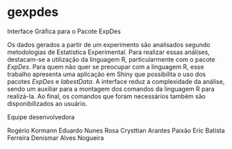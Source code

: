 # gexpdes

Interface Gráfica para o Pacote ExpDes

Os dados gerados a partir de um experimento são analisados segundo metodologias de Estatística Experimental. Para realizar essas análises, destacam-se a utilização da linguagem R, particularmente com o pacote *ExpDes*. Para quem não quer se preocupar com a linguagem R, esse trabalho apresenta uma aplicação em Shiny que possibilita o uso dos pacotes *ExpDes* e *labestData*. A interface reduz a complexidade da análise, sendo um auxiliar para a montagem dos comandos da linguagem R para realizá-la. Ao final, os comandos que foram necessários também são disponibilizados ao usuário.

Equipe desenvolvedora

Rogério Kormann
Eduardo Nunes Rosa
Crysttian Arantes Paixão
Eric Batista Ferreira
Denismar Alves Nogueira
